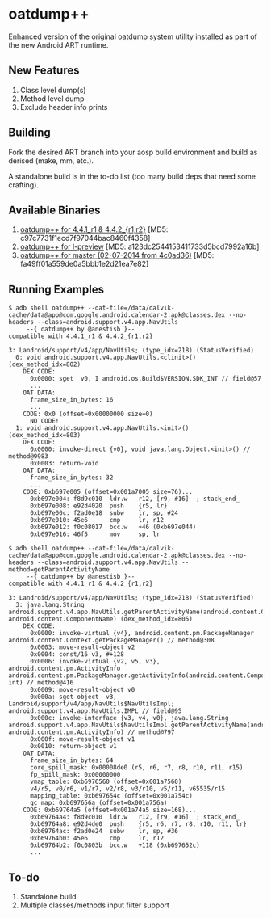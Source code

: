 oatdump++
=========

Enhanced version of the original oatdump system utility installed as part of the new Android ART runtime.

## New Features

1. Class level dump(s)
2. Method level dump
3. Exclude header info prints

## Building

Fork the desired ART branch into your aosp build environment and build as derised (make, mm, etc.).

A standalone build is in the to-do list (too many build deps that need some crafting).

## Available Binaries

1. [oatdump++ for 4.4.1_r1 & 4.4.2_{r1,r2}](https://dl.dropboxusercontent.com/u/6842951/oatdump%2B%2B/oatdump%2B%2B_4.4.1-2) [MD5: c97c7731f1ecd7f97044bac8460f4358]
2. [oatdump++ for l-preview](https://dl.dropboxusercontent.com/u/6842951/oatdump%2B%2B/oatdump%2B%2B_l-preview) [MD5: a123dc2544153411733d5bcd7992a16b]
3. [oatdump++ for master (02-07-2014 from 4c0ad36)](https://dl.dropboxusercontent.com/u/6842951/oatdump%2B%2B/oatdump%2B%2B_master_02-07-2014) [MD5: fa49ff01a559de0a5bbb1e2d21ea7e82]

## Running Examples

```
$ adb shell oatdump++ --oat-file=/data/dalvik-cache/data@app@com.google.android.calendar-2.apk@classes.dex --no-headers --class=android.support.v4.app.NavUtils
     --{ oatdump++ by @anestisb }--
compatible with 4.4.1_r1 & 4.4.2_{r1,r2}

3: Landroid/support/v4/app/NavUtils; (type_idx=218) (StatusVerified)
  0: void android.support.v4.app.NavUtils.<clinit>() (dex_method_idx=802)
    DEX CODE:
      0x0000: sget  v0, I android.os.Build$VERSION.SDK_INT // field@57
      ...
    OAT DATA:
      frame_size_in_bytes: 16
      ...
    CODE: 0x0 (offset=0x00000000 size=0)
      NO CODE!
  1: void android.support.v4.app.NavUtils.<init>() (dex_method_idx=803)
    DEX CODE:
      0x0000: invoke-direct {v0}, void java.lang.Object.<init>() // method@9983
      0x0003: return-void
    OAT DATA:
      frame_size_in_bytes: 32
      ...
    CODE: 0xb697e005 (offset=0x001a7005 size=76)...
      0xb697e004: f8d9c010	ldr.w   r12, [r9, #16]  ; stack_end_
      0xb697e008: e92d4020	push    {r5, lr}
      0xb697e00c: f2ad0e18	subw    lr, sp, #24
      0xb697e010: 45e6    	cmp     lr, r12
      0xb697e012: f0c08017	bcc.w   +46 (0xb697e044)
      0xb697e016: 46f5    	mov     sp, lr
```
```
$ adb shell oatdump++ --oat-file=/data/dalvik-cache/data@app@com.google.android.calendar-2.apk@classes.dex --no-headers --class=android.support.v4.app.NavUtils --method=getParentActivityName
     --{ oatdump++ by @anestisb }--
compatible with 4.4.1_r1 & 4.4.2_{r1,r2}

3: Landroid/support/v4/app/NavUtils; (type_idx=218) (StatusVerified)
  3: java.lang.String android.support.v4.app.NavUtils.getParentActivityName(android.content.Context, android.content.ComponentName) (dex_method_idx=805)
    DEX CODE:
      0x0000: invoke-virtual {v4}, android.content.pm.PackageManager android.content.Context.getPackageManager() // method@308
      0x0003: move-result-object v2
      0x0004: const/16 v3, #+128
      0x0006: invoke-virtual {v2, v5, v3}, android.content.pm.ActivityInfo android.content.pm.PackageManager.getActivityInfo(android.content.ComponentName, int) // method@416
      0x0009: move-result-object v0
      0x000a: sget-object  v3, Landroid/support/v4/app/NavUtils$NavUtilsImpl; android.support.v4.app.NavUtils.IMPL // field@95
      0x000c: invoke-interface {v3, v4, v0}, java.lang.String android.support.v4.app.NavUtils$NavUtilsImpl.getParentActivityName(android.content.Context, android.content.pm.ActivityInfo) // method@797
      0x000f: move-result-object v1
      0x0010: return-object v1
    OAT DATA:
      frame_size_in_bytes: 64
      core_spill_mask: 0x00008de0 (r5, r6, r7, r8, r10, r11, r15)
      fp_spill_mask: 0x00000000 
      vmap_table: 0xb6976560 (offset=0x001a7560)
      v4/r5, v0/r6, v1/r7, v2/r8, v3/r10, v5/r11, v65535/r15
      mapping_table: 0xb697654c (offset=0x001a754c)
      gc_map: 0xb697656a (offset=0x001a756a)
    CODE: 0xb69764a5 (offset=0x001a74a5 size=168)...
      0xb69764a4: f8d9c010	ldr.w   r12, [r9, #16]  ; stack_end_
      0xb69764a8: e92d4de0	push    {r5, r6, r7, r8, r10, r11, lr}
      0xb69764ac: f2ad0e24	subw    lr, sp, #36
      0xb69764b0: 45e6    	cmp     lr, r12
      0xb69764b2: f0c0803b	bcc.w   +118 (0xb697652c)
      ...
```

## To-do

1. Standalone build
2. Multiple classes/methods input filter support
